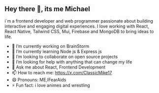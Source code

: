 ## Hey there 👋, its me Michael 


i`m a frontend developer and web programmer passionate about building interactive and engaging digital experiences. I love working with React, React Native, Tailwind CSS, Mui, Firebase and MongoDB to bring ideas to life.


- 🔭 I’m currently working on BrainStorm
- 🌱 I’m currently learning Node js & Express js
- 👯 I’m looking to collaborate on open source projects
- 🤔 I’m looking for help with anything that can change my life
- 💬 Ask me about React, Frontend Development
- 📫 How to reach me: https://x.com/ClassicMike17
- 😄 Pronouns: ME,IFearAids
- ⚡ Fun fact: i love animes and wrestling

